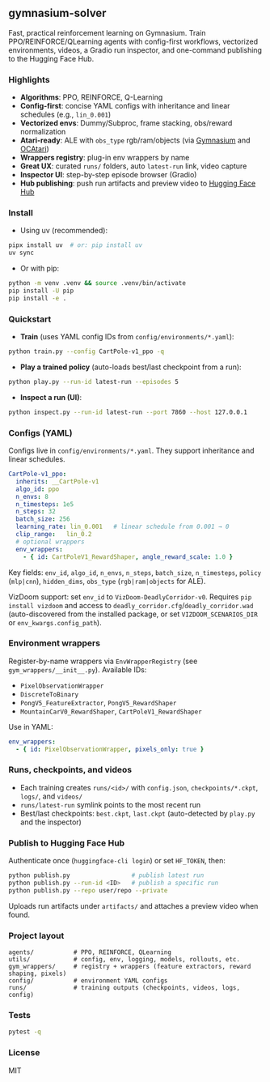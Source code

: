 ## gymnasium-solver

Fast, practical reinforcement learning on Gymnasium. Train PPO/REINFORCE/QLearning agents with config-first workflows, vectorized environments, videos, a Gradio run inspector, and one-command publishing to the Hugging Face Hub.

### Highlights
- **Algorithms**: PPO, REINFORCE, Q-Learning
- **Config-first**: concise YAML configs with inheritance and linear schedules (e.g., `lin_0.001`)
- **Vectorized envs**: Dummy/Subproc, frame stacking, obs/reward normalization
- **Atari-ready**: ALE with `obs_type` rgb/ram/objects (via [Gymnasium](https://gymnasium.farama.org) and [OCAtari](https://github.com/Kautenja/oc-atari))
- **Wrappers registry**: plug-in env wrappers by name
- **Great UX**: curated `runs/` folders, auto `latest-run` link, video capture
- **Inspector UI**: step-by-step episode browser (Gradio)
- **Hub publishing**: push run artifacts and preview video to [Hugging Face Hub](https://huggingface.co)

### Install
- Using uv (recommended):
```bash
pipx install uv  # or: pip install uv
uv sync
```
- Or with pip:
```bash
python -m venv .venv && source .venv/bin/activate
pip install -U pip
pip install -e .
```

### Quickstart
- **Train** (uses YAML config IDs from `config/environments/*.yaml`):
```bash
python train.py --config CartPole-v1_ppo -q
```
- **Play a trained policy** (auto-loads best/last checkpoint from a run):
```bash
python play.py --run-id latest-run --episodes 5
```
- **Inspect a run (UI)**:
```bash
python inspect.py --run-id latest-run --port 7860 --host 127.0.0.1
```

### Configs (YAML)
Configs live in `config/environments/*.yaml`. They support inheritance and linear schedules.

```yaml
CartPole-v1_ppo:
  inherits: __CartPole-v1
  algo_id: ppo
  n_envs: 8
  n_timesteps: 1e5
  n_steps: 32
  batch_size: 256
  learning_rate: lin_0.001   # linear schedule from 0.001 → 0
  clip_range:   lin_0.2
  # optional wrappers
  env_wrappers:
    - { id: CartPoleV1_RewardShaper, angle_reward_scale: 1.0 }
```

Key fields: `env_id`, `algo_id`, `n_envs`, `n_steps`, `batch_size`, `n_timesteps`, `policy` (`mlp|cnn`), `hidden_dims`, `obs_type` (`rgb|ram|objects` for ALE).

VizDoom support: set `env_id` to `VizDoom-DeadlyCorridor-v0`. Requires `pip install vizdoom` and access to `deadly_corridor.cfg`/`deadly_corridor.wad` (auto-discovered from the installed package, or set `VIZDOOM_SCENARIOS_DIR` or `env_kwargs.config_path`).

### Environment wrappers
Register-by-name wrappers via `EnvWrapperRegistry` (see `gym_wrappers/__init__.py`). Available IDs:
- `PixelObservationWrapper`
- `DiscreteToBinary`
- `PongV5_FeatureExtractor`, `PongV5_RewardShaper`
- `MountainCarV0_RewardShaper`, `CartPoleV1_RewardShaper`

Use in YAML:
```yaml
env_wrappers:
  - { id: PixelObservationWrapper, pixels_only: true }
```

### Runs, checkpoints, and videos
- Each training creates `runs/<id>/` with `config.json`, `checkpoints/*.ckpt`, `logs/`, and `videos/`
- `runs/latest-run` symlink points to the most recent run
- Best/last checkpoints: `best.ckpt`, `last.ckpt` (auto-detected by `play.py` and the inspector)

### Publish to Hugging Face Hub
Authenticate once (`huggingface-cli login`) or set `HF_TOKEN`, then:
```bash
python publish.py                 # publish latest run
python publish.py --run-id <ID>   # publish a specific run
python publish.py --repo user/repo --private
```
Uploads run artifacts under `artifacts/` and attaches a preview video when found.

### Project layout
```
agents/           # PPO, REINFORCE, QLearning
utils/            # config, env, logging, models, rollouts, etc.
gym_wrappers/     # registry + wrappers (feature extractors, reward shaping, pixels)
config/           # environment YAML configs
runs/             # training outputs (checkpoints, videos, logs, config)
```

### Tests
```bash
pytest -q
```

### License
MIT